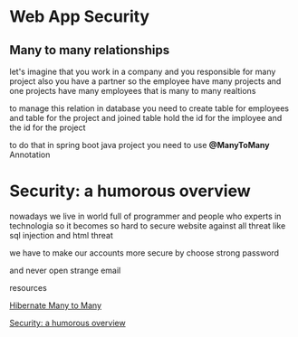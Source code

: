 # Web App Security

## Many to many relationships

let's imagine that you work in a company and you responsible for many project also you have a partner 
so the employee have many projects and one projects have many employees 
that is many to many realtions 

 to manage this relation in database you need to create table for employees and table for the project and joined table hold the id for the imployee and the id for the project 


 to do that in spring boot java project you need to use **@ManyToMany** Annotation 

# Security: a humorous overview

nowadays we live in world full of programmer and people who experts in technologia so it becomes so hard to secure website against all threat like sql injection and html threat  


we have to make our accounts more secure by choose strong password 


and never open strange email 



 resources

 [Hibernate Many to Many](https://www.baeldung.com/hibernate-many-to-many)

 [Security: a humorous overview](https://scholar.harvard.edu/files/mickens/files/thisworldofours.pdf)